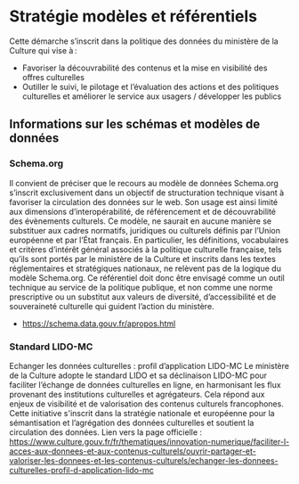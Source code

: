 ﻿# Stratégie modèles et référentiels 

Cette démarche s’inscrit dans la politique des données du ministère de la Culture qui vise à :  

* Favoriser la découvrabilité des contenus et la mise en visibilité des offres culturelles 
* Outiller le suivi, le pilotage et l’évaluation des actions et des politiques culturelles et améliorer le service aux usagers / développer les publics

## Informations sur les schémas et modèles de données

### Schema.org
Il convient de préciser que le recours au modèle de données Schema.org s’inscrit exclusivement dans un objectif de structuration technique visant à favoriser la circulation des données sur le web. Son usage est ainsi limité aux dimensions d’interopérabilité, de référencement et de découvrabilité des évènements culturels. Ce modèle, ne saurait en aucune manière se substituer aux cadres normatifs, juridiques ou culturels définis par l’Union européenne et par l’État français. En particulier, les définitions, vocabulaires et critères d’intérêt général associés à la politique culturelle française, tels qu’ils sont portés par le ministère de la Culture et inscrits dans les textes réglementaires et stratégiques nationaux, ne relèvent pas de la logique du modèle Schema.org. Ce référentiel doit donc être envisagé comme un outil technique au service de la politique publique, et non comme une norme prescriptive ou un substitut aux valeurs de diversité, d’accessibilité et de souveraineté culturelle qui guident l’action du ministère. 

* https://schema.data.gouv.fr/apropos.html

### Standard LIDO-MC
Echanger les données culturelles : profil d’application LIDO-MC
Le ministère de la Culture adopte le standard LIDO et sa déclinaison LIDO-MC pour faciliter l’échange de données culturelles en ligne, en harmonisant les flux provenant des institutions culturelles et agrégateurs. Cela répond aux enjeux de visibilité et de valorisation des contenus culturels francophones. Cette initiative s'inscrit dans la stratégie nationale et européenne pour la sémantisation et l’agrégation des données culturelles et soutient la circulation des données.
Lien vers la page officielle : https://www.culture.gouv.fr/fr/thematiques/innovation-numerique/faciliter-l-acces-aux-donnees-et-aux-contenus-culturels/ouvrir-partager-et-valoriser-les-donnees-et-les-contenus-culturels/echanger-les-donnees-culturelles-profil-d-application-lido-mc
